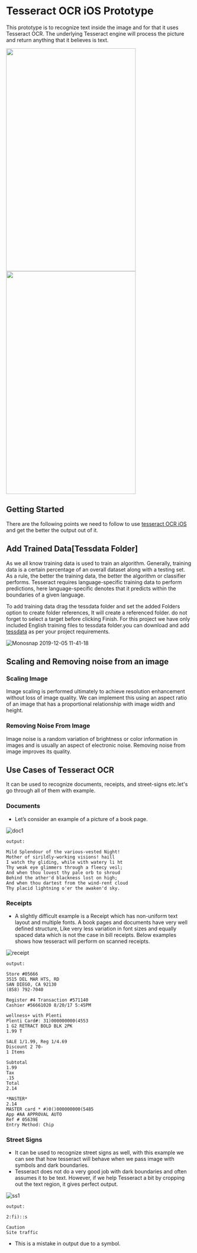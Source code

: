 # Tesseract OCR iOS Prototype

This prototype is to recognize text inside the image and for that it uses Tesseract OCR. The underlying Tesseract engine will process the picture and return anything that it believes is text.

<img src="https://user-images.githubusercontent.com/8736329/70211504-4678b500-175b-11ea-9479-8362a0b8cde0.gif"
width="350" height="600">     <img src="https://user-images.githubusercontent.com/8736329/70211414-031e4680-175b-11ea-8575-c371f08b0720.gif"
width="350" height="600"> 


## Getting Started

There are the following points we need to follow to use [tesseract OCR iOS](https://github.com/gali8/Tesseract-OCR-iOS) and get the better the output out of it. 

## Add Trained Data[Tessdata Folder]

As we all know training data is used to train an algorithm. Generally, training data is a certain percentage of an overall dataset along with a testing set. As a rule, the better the training data, the better the algorithm or classifier performs. Tesseract requires language-specific training data to perform predictions, here language-specific denotes that it predicts within the boundaries of a given language.

To add training data drag the tessdata folder and set the added Folders option to create folder references, It will create a referenced folder. do not forget to select a target before clicking Finish.
For this project we have only included English training files to tessdata folder.you can download and add [tessdata](https://github.com/tesseract-ocr/tessdata) as per your project requirements.

![Monosnap 2019-12-05 11-41-18](https://user-images.githubusercontent.com/8736329/70208814-88eac380-1754-11ea-81ea-c66b2a789dc0.png)

## Scaling and Removing noise from an image

### Scaling Image

Image scaling is performed ultimately to achieve resolution enhancement without loss of image quality. We can implement this using an aspect ratio of an image that has a proportional relationship with image width and height.

### Removing Noise From Image

Image noise is a random variation of brightness or color information in images and is usually an aspect of electronic noise. Removing noise from image improves its quality.


## Use Cases of Tesseract OCR

It can be used to recognize documents, receipts, and street-signs etc.let's go through all of them with example.


### Documents 

- Let’s consider an example of a picture of a book page.

![doc1](https://user-images.githubusercontent.com/8736329/70234375-886b2080-1786-11ea-9f66-b68dfb759dcb.png)

```
output:

Mild Splendour of the various-vested Night!
Mother of sirildly-working visions! haill
I watch thy gliding, while with watery li ht
Thy weak eye glimmers through a fleecy veil;
And when thou lovest thy pale orb to shroud
Behind the ather'd blackness lost on high;
And when thou dartest from the wind-rent cloud
Thy placid lightning o'er the awaken'd sky.
```


### Receipts

- A slightly difficult example is a Receipt which has non-uniform text layout and multiple fonts. 
A book pages and documents have very well defined structure, Like very less variation in font sizes and equally spaced data which is not the case in bill receipts. Below examples shows how tesseract will perform on scanned receipts.


![receipt](https://user-images.githubusercontent.com/8736329/70234293-5b1e7280-1786-11ea-8b18-27728a210bc0.png)

```
output:

Store #05666
3515 DEL MAR HTS, RD
SAN DIEGO, CA 92130
(858) 792-7040

Register #4 Transaction #571140
Cashier #56661020 8/20/17 5:45PM

wellness+ with Plenti
Plenti Card#: 31)000000000(4553
1 G2 RETRACT BOLD BLK 2PK
1.99 T

SALE 1/1.99, Reg 1/4.69
Discount 2 70-
1 Items

Subtotal
1.99
Tax
.15
Total
2.14

*MASTER*
2.14
MASTER card * #)0()000000000(5485
App #AA APPROVAL AUTO
Ref # 05639E
Entry Method: Chip
```


### Street Signs

- It can be used to recognize street signs as well, with this example we can see that how tesseract will behave when we pass image with symbols and dark boundaries.
- Tesseract does not do a very good job with dark boundaries and often assumes it to be text. However, if we help Tesseract a bit by cropping out the text region, it gives perfect output.

![ss1](https://user-images.githubusercontent.com/8736329/70234485-bfd9cd00-1786-11ea-8f7e-1e328fc63733.jpeg)

```
output:

2:fi)::s

Caution
Site traffic
```
- This is a mistake in output due to a symbol. 


